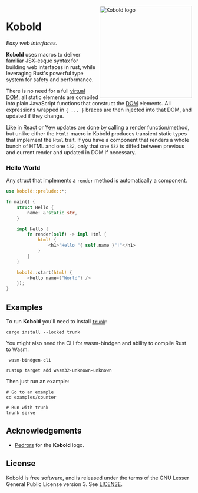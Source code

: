 <img src="https://raw.githubusercontent.com/maciejhirsz/kobold/master/kobold.svg?sanitize=true" alt="Kobold logo" width="250" align="right">

# Kobold

_Easy web interfaces._

**Kobold** uses macros to deliver familiar JSX-esque syntax for building web interfaces in rust,
while leveraging Rust's powerful type system for safety and performance.

There is no need for a full [virtual DOM](https://en.wikipedia.org/wiki/Virtual_DOM), all static
elements are compiled into plain JavaScript functions that construct the [DOM](https://developer.mozilla.org/en-US/docs/Web/API/Document_Object_Model)
elements. All expressions wrapped in `{ ... }` braces are then injected into that DOM, and updated
if they change.

Like in [React](https://reactjs.org/) or [Yew](https://yew.rs/) updates are done by calling a render
function/method, but unlike either the `html!` macro in Kobold produces transient static types that
implement the `Html` trait. If you have a component that renders a whole bunch of HTML and one `i32`,
only that one `i32` is diffed between previous and current render and updated in DOM if necessary.

### Hello World

Any struct that implements a `render` method is automatically a component.

```rust
use kobold::prelude::*;

fn main() {
    struct Hello {
        name: &'static str,
    }

    impl Hello {
        fn render(self) -> impl Html {
            html! {
                <h1>"Hello "{ self.name }"!"</h1>
            }
        }
    }

    kobold::start(html! {
        <Hello name={"World"} />
    });
}
```

## Examples

To run **Kobold** you'll need to install [`trunk`](https://trunkrs.dev/):
```
cargo install --locked trunk
```

You might also need the CLI for wasm-bindgen and ability to compile Rust to Wasm:
```
 wasm-bindgen-cli

rustup target add wasm32-unknown-unknown
```

Then just run an example:
```
# Go to an example
cd examples/counter

# Run with trunk
trunk serve
```

## Acknowledgements

+ [Pedrors](https://pedrors.pt/) for the **Kobold** logo.

## License

Kobold is free software, and is released under the terms of the GNU Lesser General Public
License version 3. See [LICENSE](LICENSE).
